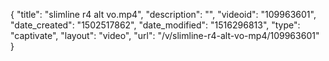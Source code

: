 {
    "title": "slimline r4 alt vo.mp4",
    "description": "",
    "videoid": "109963601",
    "date_created": "1502517862",
    "date_modified": "1516296813",
    "type": "captivate",
    "layout": "video",
    "url": "\/v\/slimline-r4-alt-vo-mp4\/109963601"
}